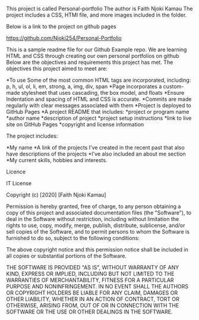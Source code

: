 This project is called Personal-portfolio
The author is Faith Njoki Kamau
The project includes a CSS, HTMl file, and more images included in the folder.

Below is a link to the project on github pages

https://github.com/Njoki254/Personal-Portfolio

This is a sample readme file for our Github Example repo. We are learning HTML and CSS through creating our own personal portfolios on github
Below are the objectives and  requirements this project has met.
The objectives this project aimed to meet are:

*To use Some of the most common HTML tags are incorporated, including:
p, h, ul, ol, li, em, strong, a, img, div, span</li>
*Page incorporates a custom-made stylesheet that uses cascading, the box model, and floats
*Ensure Indentation and spacing of HTML and CSS is accurate.
*Commits are made regularly with clear messages associated with them
*Project is deployed to GitHub Pages
*A project README that includes:
*project or program name
*author name
*description of project
*project setup instructions
*link to live site on GitHub Pages
*copyright and license information


The project includes:

*My name
*A link of the projects I've created in the recent past that also have descriptions of the projects
*I've also included an about me section
*My current skills, hobbies and interests.

Licence

IT License

Copyright (c) [2020] [Faith Njoki Kamau]

Permission is hereby granted, free of charge, to any person obtaining a copy
of this project and associated documentation files (the "Software"), to deal
in the Software without restriction, including without limitation the rights
to use, copy, modify, merge, publish, distribute, sublicense, and/or sell
copies of the Software, and to permit persons to whom the Software is
furnished to do so, subject to the following conditions:

The above copyright notice and this permission notice shall be included in all
copies or substantial portions of the Software.

THE SOFTWARE IS PROVIDED "AS IS", WITHOUT WARRANTY OF ANY KIND, EXPRESS OR
IMPLIED, INCLUDING BUT NOT LIMITED TO THE WARRANTIES OF MERCHANTABILITY,
FITNESS FOR A PARTICULAR PURPOSE AND NONINFRINGEMENT. IN NO EVENT SHALL THE
AUTHORS OR COPYRIGHT HOLDERS BE LIABLE FOR ANY CLAIM, DAMAGES OR OTHER
LIABILITY, WHETHER IN AN ACTION OF CONTRACT, TORT OR OTHERWISE, ARISING FROM,
OUT OF OR IN CONNECTION WITH THE SOFTWARE OR THE USE OR OTHER DEALINGS IN THE
SOFTWARE.
